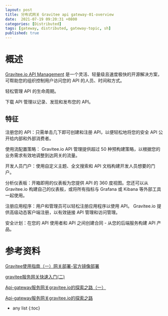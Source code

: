 ```yaml
---
layout: post
title: 分布式网关 Gravitee api gateway-01-overview
date:  2021-07-19 09:20:31 +0800
categories: [Distributed]
tags: [gateway, distributed, gateway-topic, sh]
published: true
---
```


# 概述

[Gravitee.io API Management](https://github.com/gravitee-io/gravitee-api-management) 是一个灵活、轻量级且速度极快的开源解决方案，可帮助您的组织控制用户访问您的 API 的人员、时间和方式。 

轻松管理 API 的生命周期。 

下载 API 管理以记录、发现和发布您的 API。

## 特征

注册您的 API：只需单击几下即可创建和注册 API，以便轻松地将您的安全 API 公开给内部和外部消费者。

使用流配置策略： Gravitee.io API 管理提供超过 50 种预构建策略，以根据您的业务需求有效地调整到达网关的流量。

开发人员门户：使用自定义主题、全文搜索和 API 文档构建开发人员想要的门户。

分析仪表板：开箱即用的仪表板为您提供 API 的 360 度视图。您还可以从 Gravitee.io 构建自己的仪表板，或将所有指标与 Grafana 或 Kibana 等外部工具一起使用。

注册应用程序：用户和管理员可以轻松注册应用程序以使用 API。 Gravitee.io 提供高级动态客户端注册，以有效链接 API 管理和访问管理。

安全计划：在您的 API 使用者和 API 之间创建合同 - 从您的后端服务构建 API 产品。

# 参考资料

[Gravitee使用指南（一）网关部署-官方镜像部署](https://juejin.cn/post/6984689150553243661)

[gravitee服务网关快速入门(二)](https://www.jianshu.com/p/c3b179693877)

[Api-gateway服务网关gravitee.io的探索之路（一）](https://blog.csdn.net/zwzvvv/article/details/79802452)

[Api-gateway服务网关gravitee.io的探索之路](http://docs.pmx.cn:2080/docs/share/share-1cv86pkoh1500)

* any list
{:toc}